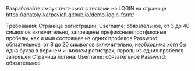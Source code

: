   Разработайте смоук тест-сьют с тестами на LOGIN на странице https://anatoly-karpovich.github.io/demo-login-form/

  Требования:
    Страница регистрации:
      Username: обязательное, от 3 до 40 символов включительно, запрещены префиксные/постфиксные пробелы, как и имя состоящее из одних пробелов
      Password: обязательное, от 8 до 20 символов включительно, необходима хотя бы одна буква в верхнем и нижнем регистрах, пароль из одних пробелов запрещен
    Страница логина:
      Username: обязательное
      Password: обязательное
